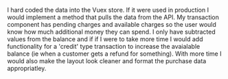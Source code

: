I hard coded the data into the Vuex store. If it were used in production I would implement a method that pulls the data from the API. My transaction component has pending charges and available charges so the user would know how much additional money they can spend. I only have subtracted values from the balance and if if I were to take more time I would add functionality for a 'credit' type transaction to increase the avaialable balance (ie when a customer gets a refund for something). With more time I would also make the layout look cleaner and format the purchase data appropriatley.
